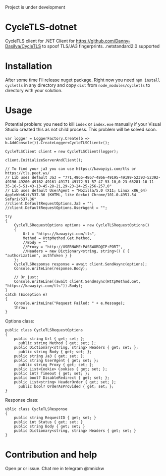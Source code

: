 Project is under development

# CycleTLS-dotnet
CycleTLS client for .NET
Client for https://github.com/Danny-Dasilva/CycleTLS to spoof TLS/JA3 fingerprints.
.netstandard2.0 supported

# Installation
After some time I'll release nuget package.
Right now you need `npm install cycletls` in any directory and copy `dist` from `node_modules/cycletls` to directory with your solution.

# Usage
Potential problem: you need to kill `index` or `index.exe` manually if your Visual Studio created this as not child process. This problem will be solved soon.

```
var logger = LoggerFactory.Create(b => b.AddConsole()).CreateLogger<CycleTLSClient>();

CycleTLSClient client = new CycleTLSClient(logger);

client.InitializeServerAndClient();

// To find your ja3 you can use https://kawayiyi.com/tls or https://tls.peet.ws/
// Lib uses default Ja3 = "771,4865-4867-4866-49195-49199-52393-52392-49196-49200-49162-49161-49171-49172-51-57-47-53-10,0-23-65281-10-11-35-16-5-51-43-13-45-28-21,29-23-24-25-256-257,0"
// Lib uses default UserAgent = "Mozilla/5.0 (X11; Linux x86_64) AppleWebKit/537.36 (KHTML, like Gecko) Chrome/101.0.4951.54 Safari/537.36"
//client.DefaultRequestOptions.Ja3 = "";
//client.DefaultRequestOptions.UserAgent = "";

try
{
    CycleTLSRequestOptions options = new CycleTLSRequestOptions()
    {
        Url = "https://kawayiyi.com/tls",
        Method = HttpMethod.Get.Method,
        //Body = ""
        //Proxy = "http://USERNAME:PASSWORD@IP:PORT",
        //Headers = new Dictionary<string, string>() { { "authorization", authToken } }
    };
    CycleTLSResponse response = await client.SendAsync(options);
    Console.WriteLine(response.Body);

    // Or just:
    Console.WriteLine((await client.SendAsync(HttpMethod.Get, "https://kawayiyi.com/tls")).Body);
}
catch (Exception e)
{
    Console.WriteLine("Request Failed: " + e.Message);
    throw;
}
```

Options class:
```
public class CycleTLSRequestOptions
{
    public string Url { get; set; };
	  public string Method { get; set; };
    public Dictionary<string, string> Headers { get; set; };
	  public string Body { get; set; };
    public string Ja3 { get; set; };
    public string UserAgent { get; set; };
	  public string Proxy { get; set; };
    public List<Cookie> Cookies { get; set; };
    public int? Timeout { get; set; };
    public bool? DisableRedirect { get; set; };
    public List<string> HeaderOrder { get; set; };
	  public bool? OrderAsProvided { get; set; };
}
```

Response class:
```
ublic class CycleTLSResponse
{
    public string RequestID { get; set; }
    public int Status { get; set; }
    public string Body { get; set; }
    public Dictionary<string, string> Headers { get; set; }
}
```

# Contribution and help
Open pr or issue. Chat me in telegram @mnickw
